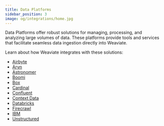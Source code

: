 ```yaml
---
title: Data Platforms
sidebar_position: 3
image: og/integrations/home.jpg
---
```


Data Platforms offer robust solutions for managing, processing, and analyzing large volumes of data. These platforms provide tools and services that facilitate seamless data ingestion directly into Weaviate. 

Learn about how Weaviate integrates with these solutions:
* [Airbyte](/integrations/data-platforms/airbyte/)
* [Aryn](/integrations/data-platforms/aryn/)
* [Astronomer](/integrations/data-platforms/astronomer/)
* [Boomi](/integrations/data-platforms/boomi/)
* [Box](/integrations/data-platforms/box/)
* [Cardinal](/integrations/data-platforms/cardinal/)
* [Confluent](/integrations/data-platforms/confluent)
* [Context Data](/integrations/data-platforms/context-data/)
* [Databricks](/integrations/data-platforms/databricks/)
* [Firecrawl](/integrations/data-platforms/firecrawl/)
* [IBM](/integrations/data-platforms/ibm/)
* [Unstructured](/integrations/data-platforms/unstructured)
